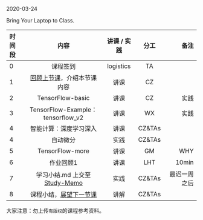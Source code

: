 2020-03-24

Bring Your Laptop to Class. 

| 时间段  |  内容     |  讲课 / 实践     |   分工  |   备注       |
| :---    | :----:    |   :----:    |    :----:    |       ---: |
|   0     | 课程签到     |  logistics   |     TA     |        |
|   1     | [回顾上节课](../WW5/WW5-stis-plan.md)，介绍本节课内容 |    讲课     |   CZ   |      |
|   2     | TensorFlow-basic |  讲课    |    CZ    |  实践       |
|   3     | TensorFlow-Example：tensorflow_v2 |  讲课    |    WX    |  实践       |
|   4     | 智能计算：深度学习深入  | 讲课    |   CZ&TAs |         |
|   4     | 自动微分  | 实践    |   CZ&TAs |         |
|   5     | TensorFlow-more |  讲课   |  GM  |  WHY  |
|   6     | 作业回顾1 |  讲课       |  LHT |  10min   |
|   7     | 学习小结.md 上交至[Study-Memo](../../Study-Memo)   |  实践    |     CZ&TAs     |   最迟一周之后     |
|   8     | 课程小结，[展望下一节课](../WW7/WW7-stis-plan.md)   |  讲解    |     CZ&TAs     |      |



大家注意：勿上传``有版权``的课程参考资料。
